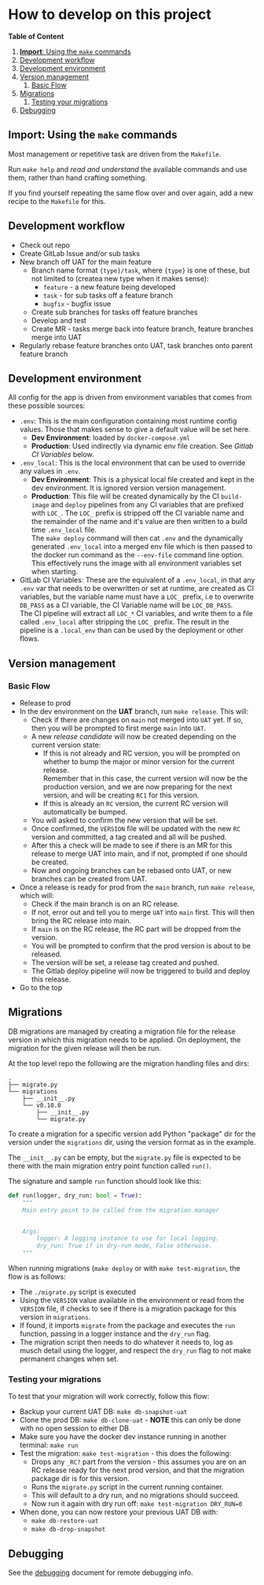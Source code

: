 How to develop on this project
==============================

**Table of Content**

1. [**Import**: Using the `make` commands](#import-using-the-make-commands)
2. [Development workflow](#development-workflow)
3. [Development environment](#development-environment)
4. [Version management](#version-management)
	1. [Basic Flow](#basic-flow)
5. [Migrations](#migrations)
	1. [Testing your migrations](#testing-your-migrations)
6. [Debugging](#debugging)


**Import**: Using the `make` commands
---------------------------------

Most management or repetitive task are driven from the `Makefile`.

Run `make help` and _read and understand_ the available commands and use them,
rather than hand crafting something.

If you find yourself repeating the same flow over and over again, add a new
recipe to the `Makefile` for this.

Development workflow
--------------------

* Check out repo
* Create GitLab Issue and/or sub tasks
* New branch off UAT for the main feature
    * Branch name format `{type}/task`, where `{type}` is one of these, but not
        limited to (createa new type when it makes sense):
        * `feature` - a new feature being developed
        * `task` - for sub tasks off a feature branch
        * `bugfix` - bugfix issue
    * Create sub branches for tasks off feature branches
    * Develop and test
    * Create MR - tasks merge back into feature branch, feature branches merge
        into UAT
* Regularly rebase feature branches onto UAT, task branches onto parent feature
    branch

Development environment
-----------------------

All config for the app is driven from environment variables that comes from
these possible sources:

* `.env`: This is the main configuration containing most runtime config values.
    Those that makes sense to give a default value will be set here.  
    * **Dev Environment**: loaded by `docker-compose.yml`
    * **Production**: Used indirectly via dynamic env file creation. See
        _Gitlab CI Variables_ below.
* `.env_local`: This is the local environment that can be used to override any
    values in `.env`.
    * **Dev Environment**: This is a physical local file created and kept in
        the dev environment. It is ignored version version management.
    * **Production**: This file will be created dynamically by the CI
        `build-image` and `deploy` pipelines from any CI variables that are
        prefixed with `LOC_`. The `LOC_` prefix is stripped off the CI variable
        name and the remainder of the name and it's value are then written to a
        build time `.env_local` file.  
        The `make deploy` command will then cat `.env` and the dynamically
        generated `.env_local` into a merged env file which is then passed to
        the docker run command as the `--env-file` command line option. This
        effectively runs the image with all environment variables set when
        starting.
* GitLab CI Variables: These are the equivalent of a `.env_local`, in that any
    `.env` var that needs to be overwritten or set at runtime, are created as
    CI variables, but the variable name must have a `LOC_` prefix, i.e to
    overwrite `DB_PASS` as a CI variable, the CI Variable name will be
    `LOC_DB_PASS`.  
    The CI pipeline will extract all `LOC_*` CI variables, and write them to a
    file called `.env_local` after stripping the `LOC_` prefix. The result in
    the pipeline is a `.local_env` than can be used by the deployment or other
    flows.

Version management
------------------

### Basic Flow

* Release to prod
* In the dev environment on the **UAT** branch, run `make release`. This will:
    * Check if there are changes on `main` not merged into `UAT` yet. If so,
        then you will be prompted to first merge `main` into `UAT`.
    * A new _release candidate_ will now be created depending on the current
        version state:
        * If this is not already and RC version, you will be prompted on
            whether to bump the major or minor version for the current release.  
            Remember that in this case, the current version will now be the
            production version, and we are now preparing for the next version,
            and will be creating `RC1` for this version.  
        * If this is already an `RC` version, the current RC version will
            automatically be bumped.
    * You will asked to confirm the new version that will be set.
    * Once confirmed, the `VERSION` file will be updated with the new `RC`
        version and committed, a tag created and all will be pushed.
    * After this a check will be made to see if there is an MR for this release
        to merge UAT into main, and if not, prompted if one should be created.
    * Now and ongoing branches can be rebased onto UAT, or new branches can be
        created from UAT.
* Once a release is ready for prod from the `main` branch, run `make release`,
    which will:
    * Check if the main branch is on an RC release.
    * If not, error out and tell you to merge `UAT` into `main` first. This
        will then bring the RC release into main.
    * If `main` is on the RC release, the RC part will be dropped from the
        version.
    * You will be prompted to confirm that the prod version is about to be
        released.
    * The version will be set, a release tag created and pushed.
    * The Gitlab deploy pipeline will now be triggered to build and deploy this
        release.
* Go to the top

Migrations
----------

DB migrations are managed by creating a migration file for the release version
in which this migration needs to be applied. On deployment, the migration for
the given release will then be run.

At the top level repo the following are the migration handling files and dirs:

    .
    ├── migrate.py
    └── migrations
        ├── __init__.py
        └── v0.10.0
            ├── __init__.py
            └── migrate.py

To create a migration for a specific version add Python "package" dir for the
version under the `migrations` dir, using the version format as in the example.

The `__init__.py` can be empty, but the `migrate.py` file is expected to be
there with the main migration entry point function called `run()`.

The signature and sample `run` function should look like this:

```python
def run(logger, dry_run: bool = True):
    """
    Main entry point to be called from the migration manager


    Args:
        logger: A logging instance to use for local logging.
        dry_run: True if in dry-run mode, False otherwise.
    """
```
When running migrations (`make deploy` or with `make test-migration`, the flow
is as follows:

* The `./migrate.py` script is executed
* Using the `VERSION` value available in the environment or read from the
    `VERSION` file, if checks to see if there is a migration package for this
    version in `migrations`.
* If found, it imports `migrate` from the package and executes the `run`
    function, passing in a logger instance and the `dry_run` flag.
* The migration script then needs to do whatever it needs to, log as musch
    detail using the logger, and respect the `dry_run` flag to not make
    permanent changes when set.

### Testing your migrations

To test that your migration will work correctly, follow this flow:

* Backup your current UAT DB: `make db-snapshot-uat`
* Clone the prod DB: `make db-clone-uat` - **NOTE** this can only be done with
    no open session to either DB
* Make sure you have the docker dev instance running in another terminal: `make run`
* Test the migration: `make test-migration` - this does the following:
    * Drops any `_RC?` part from the version - this assumes you are on an RC
        release ready for the next prod version, and that the migration package
        dir is for this version.
    * Runs the `migrate.py` script in the current running container.
    * This will default to a dry run, and no migrations should succeed.
    * Now run it again with dry run off: `make test-migration DRY_RUN=0`
* When done, you can now restore your previous UAT DB with:
    * `make db-restore-uat`
    * `make db-drop-snapshot`

## Debugging

See the [debugging](./doc/DEBUGGING.md) document for remote debugging info.

